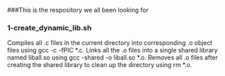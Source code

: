 ###This is the respository we  all been looking for
### 1-create_dynamic_lib.sh
Compiles all .c files in the current directory into corresponding .o object files using gcc -c -fPIC *.c.
Links all the .o files into a single shared library named liball.so using gcc -shared -o liball.so *.o.
Removes all .o files after creating the shared library to clean up the directory using rm *.o.
